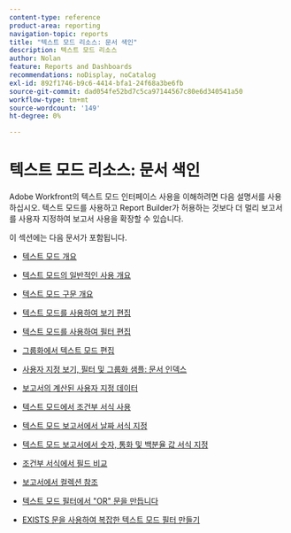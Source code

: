```yaml
---
content-type: reference
product-area: reporting
navigation-topic: reports
title: "텍스트 모드 리소스: 문서 색인"
description: 텍스트 모드 리소스
author: Nolan
feature: Reports and Dashboards
recommendations: noDisplay, noCatalog
exl-id: 892f1746-b9c6-4414-bfa1-24f68a3be6fb
source-git-commit: dad054fe52bd7c5ca97144567c80e6d340541a50
workflow-type: tm+mt
source-wordcount: '149'
ht-degree: 0%

---
```


# 텍스트 모드 리소스: 문서 색인

<!-- Audited: 12/2023 -->

<!--
<p data-mc-conditions="QuicksilverOrClassic.Draft mode">(NOTE: Alina: This is the section article with links to all other articles in this section)</p>
-->

Adobe Workfront의 텍스트 모드 인터페이스 사용을 이해하려면 다음 설명서를 사용하십시오. 텍스트 모드를 사용하고 Report Builder가 허용하는 것보다 더 멀리 보고서를 사용자 지정하여 보고서 사용을 확장할 수 있습니다.

이 섹션에는 다음 문서가 포함됩니다.

* [텍스트 모드 개요](../../../reports-and-dashboards/reports/text-mode/understand-text-mode.md)
* [텍스트 모드의 일반적인 사용 개요](../../../reports-and-dashboards/reports/text-mode/understand-common-uses-text-mode.md)
* [텍스트 모드 구문 개요](../../../reports-and-dashboards/reports/text-mode/text-mode-syntax-overview.md)
* [텍스트 모드를 사용하여 보기 편집](../../../reports-and-dashboards/reports/text-mode/edit-text-mode-in-view.md)
* [텍스트 모드를 사용하여 필터 편집](../../../reports-and-dashboards/reports/text-mode/edit-text-mode-in-filter.md)
* [그룹화에서 텍스트 모드 편집](../../../reports-and-dashboards/reports/text-mode/edit-text-mode-in-grouping.md)
* [사용자 지정 보기, 필터 및 그룹화 샘플: 문서 인덱스](../../../reports-and-dashboards/reports/custom-view-filter-grouping-samples/custom-view-filter-grouping-samples.md)

  <!--
  <MadCap:conditionalText data-mc-conditions="QuicksilverOrClassic.Draft mode">
  (NOTE: this is linked here although from another section)
  </MadCap:conditionalText>
  -->

* [보고서의 계산된 사용자 지정 데이터](../../../reports-and-dashboards/reports/calc-cstm-data-reports/calculated-custom-data-reports.md)

  <!--
  <MadCap:conditionalText data-mc-conditions="QuicksilverOrClassic.Draft mode">
  (NOTE: this is linked here although from another section)
  </MadCap:conditionalText>
  -->

* [텍스트 모드에서 조건부 서식 사용](../../../reports-and-dashboards/reports/text-mode/use-conditional-formatting-text-mode.md)
* [텍스트 모드 보고서에서 날짜 서식 지정](../../../reports-and-dashboards/reports/text-mode/format-dates-in-text-mode-reports.md)
* [텍스트 모드 보고서에서 숫자, 통화 및 백분율 값 서식 지정](../../../reports-and-dashboards/reports/text-mode/format-numbers-in-text-mode-reports.md)
* [조건부 서식에서 필드 비교](../../../reports-and-dashboards/reports/text-mode/compare-fields-conditional-formatting.md)
* [보고서에서 컬렉션 참조](../../../reports-and-dashboards/reports/text-mode/reference-collections-report.md)
* [텍스트 모드 필터에서 &quot;OR&quot; 문을 만듭니다](../../../reports-and-dashboards/reports/text-mode/create-or-statements-in-filters-text-mode.md)
* [EXISTS 문을 사용하여 복잡한 텍스트 모드 필터 만들기](../../../reports-and-dashboards/reports/text-mode/create-complex-text-mode-filters-using-exists-statements.md)
  <!--outdated link: * [Basic Report Creation Program for the new Workfront experience](https://one.workfront.com/s/basic-report-creation-program)-->
